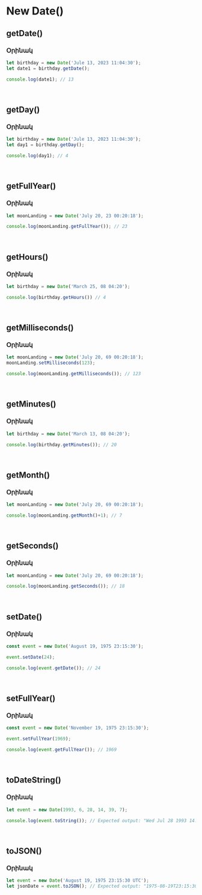 # New Date()

## getDate()

### Օրինակ

```js
let birthday = new Date('Jule 13, 2023 11:04:30');
let date1 = birthday.getDate();

console.log(date1); // 13
```

<br>

## getDay()

### Օրինակ

```js
let birthday = new Date('Jule 13, 2023 11:04:30');
let day1 = birthday.getDay();

console.log(day1); // 4
```

<br>

## getFullYear()

### Օրինակ

```js
let moonLanding = new Date('July 20, 23 00:20:18');

console.log(moonLanding.getFullYear()); // 23
```

<br>

## getHours()

### Օրինակ

```js
let birthday = new Date('March 25, 08 04:20');

console.log(birthday.getHours()) // 4
```

<br>

## getMilliseconds()

### Օրինակ

```js
let moonLanding = new Date('July 20, 69 00:20:18');
moonLanding.setMilliseconds(123);

console.log(moonLanding.getMilliseconds()); // 123
```

<br>

## getMinutes()

### Օրինակ

```js
let birthday = new Date('March 13, 08 04:20');

console.log(birthday.getMinutes()); // 20
```

<br>

## getMonth()

### Օրինակ

```js
let moonLanding = new Date('July 20, 69 00:20:18');

console.log(moonLanding.getMonth()+1); // 7
```

<br>

## getSeconds()

### Օրինակ

```js
let moonLanding = new Date('July 20, 69 00:20:18');

console.log(moonLanding.getSeconds()); // 18
```

<br>

## setDate()

### Օրինակ

```js
const event = new Date('August 19, 1975 23:15:30');

event.setDate(24);

console.log(event.getDate()); // 24
```

<br>

## setFullYear()

### Օրինակ

```js
const event = new Date('November 19, 1975 23:15:30');

event.setFullYear(1969);

console.log(event.getFullYear()); // 1969
```

<br>

## toDateString()

### Օրինակ

```js
let event = new Date(1993, 6, 28, 14, 39, 7);

console.log(event.toString()); // Expected output: "Wed Jul 28 1993 14:39:07 GMT+0200 (CEST)" 
```

<br>

## toJSON()

### Օրինակ

```js
let event = new Date('August 19, 1975 23:15:30 UTC');
let jsonDate = event.toJSON(); // Expected output: "1975-08-19T23:15:30.000Z"
```